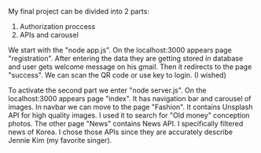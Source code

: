 My final project can be divided into 2 parts:
1. Authorization proccess
2. APIs and carousel

We start with the "node app.js". On the localhost:3000 appears page "registration".
After entering the data they are getting stored in database and user gets welcome message on his gmail.
Then it redirects to the page "success".
We can scan the QR code or use key to login. (I wished)

To activate the second part we enter "node server.js".
On the localhost:3000 appears page "index". It has navigation bar and carousel of images.
In navbar we can move to the page "Fashion". It contains Unsplash API for high quality images. I used it to search for "Old money" conception photos.
The other page "News" contains News API. I specifically filtered news of Korea.
I chose those APIs since they are accurately describe Jennie Kim (my favorite singer).
